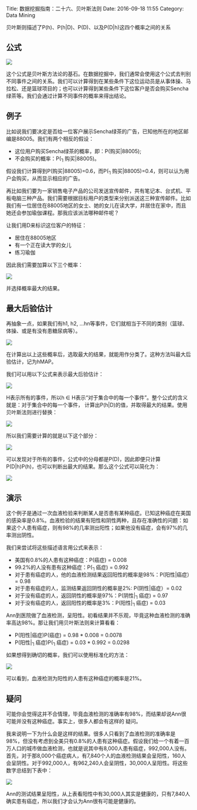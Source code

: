 Title: 数据挖掘指南：二十六、贝叶斯法则
Date: 2016-09-18 11:55
Category: Data Mining


贝叶斯则描述了P(h)、P(h|D)、P(D)、以及P(D|h)这四个概率之间的关系

## 公式

![](http://i4.piimg.com/1949/66fcab48a22cacfd.png)

这个公式是贝叶斯方法论的基石。在数据挖掘中，我们通常会使用这个公式去判别不同事件之间的关系。我们可以计算得到在某些条件下这位运动员是从事体操、马拉松、还是篮球项目的；也可以计算得到某些条件下这位客户是否会购买Sencha绿茶等。我们会通过计算不同事件的概率来得出结论。

## 例子

比如说我们要决定是否给一位客户展示Sencha绿茶的广告，已知他所在的地区邮编是88005。我们有两个相反的假设：

* 这位用户购买Sencha绿茶的概率，即：P(购买|88005);
* 不会购买的概率：P(┐购买|88005)。

假设我们计算得到P(购买|88005)=0.6，而P(┐购买|88005)=0.4，则可以认为用户会购买，从而显示相应的广告。

再比如我们要为一家销售电子产品的公司发送宣传邮件，共有笔记本、台式机、平板电脑三种产品。我们需要根据目标用户的类型来分别派送这三种宣传邮件。比如我们有一位居住在88005地区的女士、她的女儿在读大学，并居住在家中，而且她还会参加瑜伽课程。那我应该派法哪种邮件呢？

让我们用D来标识这位客户的特征：

* 居住在88005地区
* 有一个正在读大学的女儿
* 练习瑜伽


因此我们需要加算以下三个概率：

![](http://i2.buimg.com/1949/7373e7ab49fb3e69.png)

并选择概率最大的结果。

## 最大后验估计

再抽象一点，如果我们有h1, h2, ...hn等事件，它们就相当于不同的类别（篮球、体操、或是有没有患糖尿病等）。

![](http://i2.buimg.com/1949/241dfb9edf1630f9.png)

在计算出以上这些概率后，选取最大的结果，就能用作分类了。这种方法叫最大后验估计，记为hMAP。

我们可以用以下公式来表示最大后验估计：

![](http://i2.buimg.com/1949/1456290b7615c24b.png)

H表示所有的事件，所以h ∈ H表示“对于集合中的每一个事件”。整个公式的含义就是：对于集合中的每一个事件，
计算出P(h|D)的值，并取得最大的结果。使用贝叶斯法则进行替换：

![](http://i2.buimg.com/1949/1dd304038f4b9fd1.png)

所以我们需要计算的就是以下这个部分：

![](http://i4.piimg.com/1949/874b116cdc6d3213.png)

可以发现对于所有的事件，公式中的分母都是P(D)，因此即便只计算P(D|h)P(h)，也可以判断出最大的结果。那么这个公式可以简化为：

![](http://i4.piimg.com/1949/9ed62ecbaeb1cc61.png)

## 演示

这个例子是通过一次血液检验来判断某人是否患有某种癌症。已知这种癌症在美国的感染率是0.8%。血液检验的结果有阳性和阴性两种，且存在准确性的问题：如果这个人患有癌症，则有98%的几率测出阳性；如果他没有癌症，会有97%的几率测出阴性。

我们来尝试将这些描述语言用公式来表示：

* 美国有0.8%的人患有这种癌症：P(癌症) = 0.008
* 99.2%的人没有患有这种癌症：P(┐癌症) = 0.992
* 对于患有癌症的人，他的血液检测结果返回阳性的概率是98%：P(阳性|癌症）= 0.98
* 对于患有癌症的人，监测结果返回阴性的概率是2%: P(阴性|癌症）= 0.02
* 对于没有癌症的人，返回阴性的概率是97%：P(阴性|┐癌症) = 0.97
* 对于没有癌症的人，返回阳性的概率是3%：P(阳性|┐癌症) = 0.03


Ann到医院做了血液检测，呈阳性。初看结果并不乐观，毕竟这种血液检测的准确率高达98%。那让我们用贝叶斯法则来计算看看：

* P(阳性|癌症)P(癌症) = 0.98 * 0.008 = 0.0078
* P(阳性|┐癌症)P(┐癌症) = 0.03 * 0.992 = 0.0298

如果想得到确切的概率，我们可以使用标准化的方法：

![](http://i1.piimg.com/1949/f74122158d68662b.png)

可以看到，血液检测为阳性的人患有这种癌症的概率是21%。

## 疑问

可能你会觉得这并不合情理，毕竟血液检测的准确率有98%，而结果却说Ann很可能并没有这种癌症。事实上，很多人都会有这样的 疑问。

我来说明一下为什么会是这样的结果。很多人只看到了血液检测的准确率是98%，但没有考虑到全美只有0.8%的人患有这种癌症。假设我们给一个有着一百万人口的城市做血液检测，也就是说其中有8,000人患有癌症，992,000人没有。首先，对于那8,000个癌症病人，有7,840个人的血液检测结果会呈阳性，160人会呈阴性。对于992,000人，有962,240人会呈阴性，30,000人呈阳性。将这些数字总结到下表中：

![](http://i1.piimg.com/1949/f6151c6f8b7ab385.png)

Ann的测试结果呈阳性，从上表看阳性中有30,000人其实是健康的，只有7,840人确实患有癌症，所以我们才会认为Ann很有可能是健康的。


